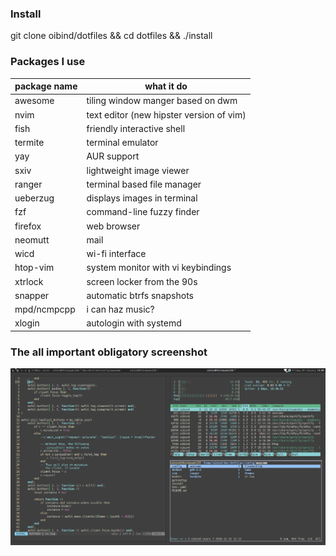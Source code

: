 ### Install

git clone oibind/dotfiles && cd dotfiles && ./install


### Packages I use

| package name | what it do |
| - | - |
awesome | tiling window manger based on dwm
nvim | text editor (new hipster version of vim)
fish | friendly interactive shell
termite | terminal emulator
yay | AUR support
sxiv | lightweight image viewer
ranger | terminal based file manager
ueberzug | displays images in terminal
fzf | command-line fuzzy finder
firefox | web browser
neomutt | mail
wicd | wi-fi interface
htop-vim | system monitor with vi keybindings
xtrlock | screen locker from the 90s
snapper | automatic btrfs snapshots
mpd/ncmpcpp | i can haz music?
xlogin | autologin with systemd

### The all important obligatory screenshot

![desktop rice](desktop.png)
